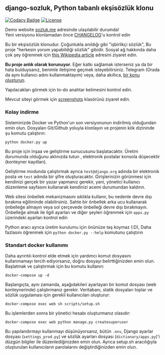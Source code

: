﻿## django-sozluk, Python tabanlı ekşisözlük klonu
[![Codacy Badge](https://api.codacy.com/project/badge/Grade/6c2a34dfbd184f139cd32f8f622d4002)](https://www.codacy.com/manual/realsuayip/django-sozluk?utm_source=github.com&amp;utm_medium=referral&amp;utm_content=realsuayip/django-sozluk&amp;utm_campaign=Badge_Grade)
[![License](https://img.shields.io/badge/License-BSD%203--Clause-blue.svg)](LICENSE)

Demo website [sozluk.me](https://sozluk.me/) adresinde ulaşılabilir durumda!\
Yeni versiyonu klonlamadan önce [CHANGELOG](CHANGELOG)'u kontrol edin

Bu bir ekşisözlük klonudur. Çoğunlukla anıldığı gibi "işbirlikçi sözlük",
Bu proje "herkesin yorum yapabildiği sözlük" gibidir.
Sosyal ağ hakkında daha çok şey öğrenmek için [this Wikipedia article](https://en.wikipedia.org/wiki/Ek%C5%9Fi_S%C3%B6zl%C3%BCk) 
adresini ziyaret edin.

**Bu proje anlık olarak korunuyor.** Eğer katkı sağlamak isterseniz ya da bir hata bulduysanız,
benimle iletişime geçmek isteyebilirsiniz.
Telegram (Orada da aynı kullanıcı adını kullanmaktayım) veya, daha akıllıca, [bir konu oluşturun](https://github.com/realsuayip/django-sozluk/issues/new).

Yapılacakları görmek için to-do anahtar kelimesini kontrol edin.

Mevcut siteyi görmek için [screenshots](screenshots) klasörünü ziyaret edin.
   
### Kolay indirme

Sisteminizde Docker ve Python'un son versiyonunun indirilmiş olduğundan emin olun. Dosyaları
Git/Github yoluyla klonlayın ve projenin kök dizininde şu komutu çalıştırın:

    python docker.py up

Bu proje için inşaa ve geliştirme sunucusunu başlatacaktır. Üretim durumunda olduğunu aklınızda tutun
, elektronik postalar konsola düşecektir (konteyner kayıtları).

Geliştirme modunda çalıştırmak ayrıca ```test@django.org``` adında bir elektronik posta ve ```test```  adında bir şifre oluşturacaktır.
Girişlerinizin görünmesi için kendinizi gerçek bir yazar yapmanız gerekir, yani,
yönetici kullanıcı düzenleme sayfasını kullanarak kendinizi acemi durumundan kaldırın.

Web sitesi önbellek mekanizmasını sıklıkla kullanır, bu nedenle devre dışı bırakma eğiliminde olabilirsiniz.
Sahte bir önbellek arka ucu kullanarak önbelleğe almayın veya sol çerçevede önbelleği devre dışı bırakmayın. 
Önbelleğe almak ile ilgili ayarları ve diğer şeyleri öğrenmek için ```apps.py``` üzerindeki ayarları kontrol edin

Python aracı ayrıca üretim kurulumu için önünüze taş koymaz (:D), Daha fazlasını öğrenmek için `python docker.py --help`
komutunu çalıştırın

### Standart docker kullanımı
Daha ayrıntılı kontrol elde etmek için yardımcı komut dosyasını kullanmamayı tercih ediyorsanız, doğru 
dosyayı belirttiğinizden emin olun. Başlatmak ve çalıştırmak için bu komutu kullanın:

    docker-compose up -d

Başlangıçta, aynı zamanda, aşağıdakileri ayarlayan bir komut dosyası (web konteynerinde) çalıştırmanız gerekir.
Veritabanı, statik dosyaları toplar ve sözlük uygulaması için gerekli kullanıcıları oluşturur:

    docker-compose exec web sh scripts/setup.sh

Bu işlemlerden sonra bir yönetici hesabı oluşturmanız olasıdır:

    docker-compose exec web python manage.py createsuperuser

Bu yapılandırmayı kullanmayı düşünüyorsanız, bütün ```.env```, Django ayarlar dosyası (```settings_prod.py```) ve sözlük ayarları dosyası (```dictionary/apps.py```)'i düzgün
bilgiler ile düzenlediğinizden emin olun. Ayrıca setup.sh aracılığıyla oluşturulan kullanıcıların
parolalarını değiştirdiğinizden emin olun.
